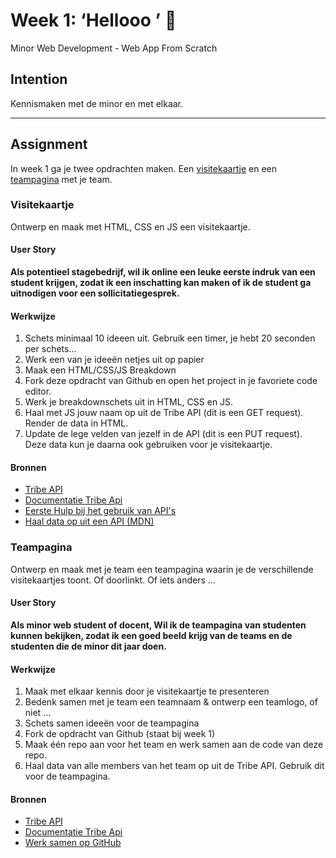 # Week 1: ‘Hellooo ’ 🤸

Minor Web Development - Web App From Scratch

## Intention

Kennismaken met de minor en met elkaar.

---  

## Assignment

In week 1 ga je twee opdrachten maken. Een [visitekaartje](#visitekaartje) en een [teampagina](#teampagina) met je team. 


### Visitekaartje

Ontwerp en maak met HTML, CSS en JS een visitekaartje.


#### User Story

**Als potentieel stagebedrijf,
wil ik online een leuke eerste indruk van een student krijgen,
zodat ik een inschatting kan maken of ik de student ga uitnodigen voor een sollicitatiegesprek.**


#### Werkwijze

1. Schets minimaal 10 ideeen uit. Gebruik een timer, je hebt 20 seconden per schets...
2. Werk een van je ideeën netjes uit op papier
3. Maak een HTML/CSS/JS Breakdown 
4. Fork deze opdracht van Github en open het project in je favoriete code editor.
5. Werk je breakdownschets uit in HTML, CSS en JS.
6. Haal met JS jouw naam op uit de Tribe API (dit is een GET request). Render de data in HTML.
7. Update de lege velden van jezelf in de API (dit is een PUT request). Deze data kun je daarna ook gebruiken voor je visitekaartje.

#### Bronnen

- [Tribe API](https://github.com/fdnd-apis/tribe)
- [Documentatie Tribe Api](https://redocly.github.io/redoc/?url=https://tribe.api.fdnd.nl/v1)
- [Eerste Hulp bij het gebruik van API's](https://cmda-minor-web.github.io/kickoff-2021/eerste-hulp-bij-het-gebruik-van-apis.pdf)
- [Haal data op uit een API (MDN)](https://developer.mozilla.org/en-US/docs/Learn/JavaScript/Client-side_web_APIs/Fetching_data)


### Teampagina

Ontwerp en maak met je team een teampagina waarin je de verschillende visitekaartjes toont. Of doorlinkt. Of iets anders ...


#### User Story

**Als minor web student of docent,
Wil ik de teampagina van studenten kunnen bekijken,
zodat ik een goed beeld krijg van de teams en de studenten die de minor dit jaar doen.**


#### Werkwijze

1. Maak met elkaar kennis door je visitekaartje te presenteren
2. Bedenk samen met je team een teamnaam & ontwerp een teamlogo, of niet …
3. Schets samen ideeën voor de teampagina
4. Fork de opdracht van Github (staat bij week 1) 
5. Maak één repo aan voor het team en werk samen aan de code van deze repo.
6. Haal data van alle members van het team op uit de Tribe API. Gebruik dit voor de teampagina.

#### Bronnen

- [Tribe API](https://github.com/fdnd-apis/tribe)
- [Documentatie Tribe Api](https://redocly.github.io/redoc/?url=https://tribe.api.fdnd.nl/v1)
- [Werk samen op GitHub](https://github.com/udit-001/Collaboration-For-Beginners)



